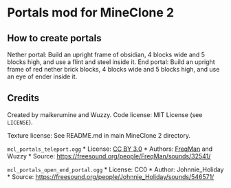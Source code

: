 # Portals mod for MineClone 2
## How to create portals

Nether portal: Build an upright frame of obsidian, 4 blocks wide and 5 blocks high, and use a flint and steel inside it.
End portal: Build an upright frame of red nether brick blocks, 4 blocks wide and 5 blocks high, and use an eye of ender inside it.

## Credits
Created by maikerumine and Wuzzy.
Code license: MIT License (see `LICENSE`).

Texture license: See README.md in main MineClone 2 directory.

`mcl_portals_teleport.ogg`
	* License: [CC BY 3.0](http://creativecommons.org/licenses/by/3.0/)
	* Authors: [FreqMan](https://freesound.org/people/FreqMan/) and Wuzzy
	* Source: <https://freesound.org/people/FreqMan/sounds/32541/>

`mcl_portals_open_end_portal.ogg`
	* License: CC0
	* Author: Johnnie\_Holiday
	* Source: <https://freesound.org/people/Johnnie_Holiday/sounds/546571/>
